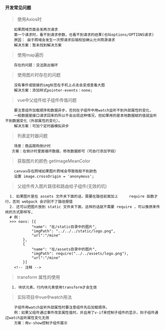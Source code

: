 #### 开发常见问题

> 使用Axios时

```zh
    如果跨域页面会发两次请求
    第一个请求时，看不到请求参数，也看不到请求的结果(也叫options/OPTIONS请求)
    原因： 由于跨域会发生一次预请求后端校验确认允许跨源请求
    解决方案：暂未找到解决方案
```
> 使用map遍历

```zh
    存在的问题：没法跳出循环
```
> 使用图片时存在的问题

```zh
    没有事件或链接的img标签在手机上点击会变成查看大图
    解决方案：添加样式pointer-events：none;
```
> vue中父组件给子组件传值问题

```zh
    要注意组件加载顺序和数据异步，否则在子组件中用watch监听不到外部属性的变化，
    一般数据是接口请求回来的所以不会出现这种情况，但如果用的是本地数据赋的值就监听不到数据变化（外部属性的变化）。
    解决方案：可加个定时器模拟异步
```

> 列表定时器问题

```zh
    场景：商品限购倒计时
   方案：在倒计时里面循环数据，修改数据即可（可自行添加字段）
```

> 获取图片的颜色 getImageMeanColor

```zh
    canvas存在跨域如果图片跨域会导致吸取不到颜色
    设置 image.crossOrigin = 'anonymous';
```
> 父组件传入图片路径和路由给子组件(无效的坑)

```zh
  1. 如果图片是在 assets 文件夹下面的话，需要在路径前面加上     require 函数才行，否则 webpack 会识别不了路径报错
  2. 还可以把图片放到 static 文件夹下面，这样的话就不需要 require ，可以像原来传统的方式那样写,
  # 例：
  >>> navs: [{
            "name": "在/static目录中的图片",
            "imgPath": "../../../static/logo.png",
            "url":"/mine"
        },
        {
            "name": "在/assets目录中的图片",
            "imgPath": require("../../assets/logo.png"),
            "url":"/mine"
        }]
    <!-- 注释 -->
```
> transform 属性的使用

```zh
   1. 块状元素，行内块元素使用transform才会生效
```
> 实际项目中vue中watch用法

```zh
    子组件用watch监听外部属性时要注意组件先后加载顺序。
    例：如果父组件通过事件改变属性值时，并且用了v-if来控制子组件的显示，则子组件通过watch监听属性变化无效
    方案：用v-show控制子组件展示
```
